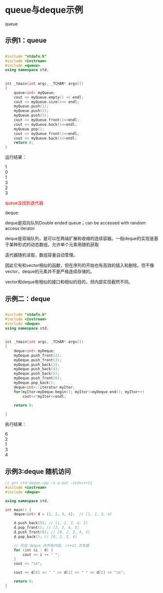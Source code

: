 # queue与deque示例
queue 

## 示例1：queue

```cpp

#include "stdafx.h"
#include <iostream>
#include <queue>
using namespace std;
 
 
int _tmain(int argc, _TCHAR* argv[])
{
	queue<int> myQueue;
	cout << myQueue.empty() << endl;
	cout << myQueue.size()<< endl;
	myQueue.push(1);
	myQueue.push(2);
	myQueue.push(3);
	cout << myQueue.front()<<endl;
	cout << myQueue.back()<<endl;
	myQueue.pop();
	cout << myQueue.front()<<endl;
	cout << myQueue.back()<<endl;	
	return 0;
}

```
运行结果：

>
1  
0  
1  
3  
2  
3  


<font color=red>queue没找到迭代器</font>

deque:

deque是双向队列Double ended queue；can be accessed with random access iterator

deque是双端队列，是可以在两端扩展和收缩的连续容器。一般deque的实现是基于某种形式的动态数组，允许单个元素用随机获取

迭代器随机读取，数组容量自动管理。

因此它有和vector相似的函数，但在序列的开始也有高效的插入和删除。但不像vector，deque的元素并不是严格连续存储的。

vector和deque有相似的接口和相似的目的，但内部实现截然不同。



## 示例二：deque
```cpp

#include "stdafx.h"
#include <iostream>
#include <deque>
using namespace std;
 
 
int _tmain(int argc, _TCHAR* argv[])
{
	deque<int> myDeque;
	myDeque.push_front(1);
	myDeque.push_front(2);
	myDeque.push_back(3);
	myDeque.push_back(4);
	myDeque.push_back(5);
	myDeque.push_front(6);
	myDeque.pop_back();
	deque<int>::iterator myItor;
	for(myItor=myDeque.begin(); myItor!=myDeque.end(); myItor++)
		cout<<*myItor<<endl;
		
	return 0;

}
```
执行结果：

>
6  
2  
1  
3  
4 

## 示例3:deque 随机访问
```cpp
// g++ std-deque.cpp -o a.out -std=c++11
#include <iostream>
#include <deque>

using namespace std;

int main() {
    deque<int> d = {1, 2, 3, 4};  // [1, 2, 3, 4]

    d.push_back(5); // [1, 2, 3, 4, 5]
    d.pop_front(); // [2, 3, 4, 5]
    d.push_front(0); // [0, 2, 3, 4, 5]
    d.pop_back(); // [0, 2, 3, 4]

    // 印出 deque 內所有內容, c++11 才支援
    for (int &i : d) {
        cout << i << " ";
    }
    cout << "\n";

    cout << d[0] << " " << d[1] << " " << d[2] << "\n";

    return 0;
}
```